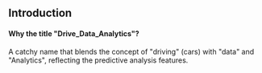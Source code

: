 ## Introduction

#### Why the title "Drive_Data_Analytics"?

A catchy name that blends the concept of "driving" (cars) with "data" and "Analytics", reflecting the predictive analysis features.  
